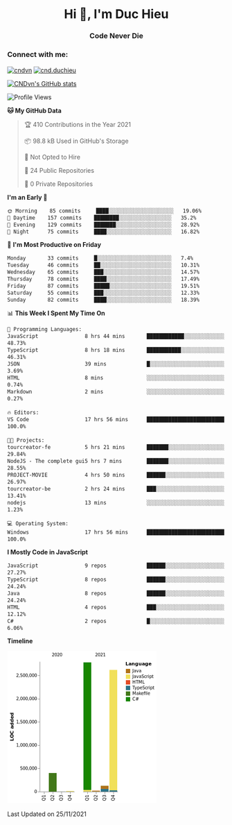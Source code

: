 <h1 align="center">Hi 👋, I'm Duc Hieu</h1>
<h3 align="center">Code Never Die</h3>

<h3 align="left">Connect with me:</h3>
<p align="left">
<a href="https://linkedin.com/in/cndvn" target="blank"><img align="center" src="https://img.shields.io/badge/LinkedIn-0077B5?style=for-the-badge&logo=linkedin&logoColor=white" alt="cndvn"/></a>
<a href="https://fb.com/cnd.duchieu" target="blank"><img align="center" src="https://img.shields.io/badge/Facebook-1877F2?style=for-the-badge&logo=facebook&logoColor=white" alt="cnd.duchieu"/></a>
</p>

[![CNDvn's GitHub stats](https://github-readme-stats.vercel.app/api?username=cndvn)](https://github.com/anuraghazra/github-readme-stats)

<!--START_SECTION:waka-->
![Profile Views](http://img.shields.io/badge/Profile%20Views-0-blue)

**🐱 My GitHub Data** 

> 🏆 410 Contributions in the Year 2021
 > 
> 📦 98.8 kB Used in GitHub's Storage 
 > 
> 🚫 Not Opted to Hire
 > 
> 📜 24 Public Repositories 
 > 
> 🔑 0 Private Repositories  
 > 
**I'm an Early 🐤** 

```text
🌞 Morning    85 commits     ████░░░░░░░░░░░░░░░░░░░░░   19.06% 
🌆 Daytime    157 commits    ████████░░░░░░░░░░░░░░░░░   35.2% 
🌃 Evening    129 commits    ███████░░░░░░░░░░░░░░░░░░   28.92% 
🌙 Night      75 commits     ████░░░░░░░░░░░░░░░░░░░░░   16.82%

```
📅 **I'm Most Productive on Friday** 

```text
Monday       33 commits     █░░░░░░░░░░░░░░░░░░░░░░░░   7.4% 
Tuesday      46 commits     ██░░░░░░░░░░░░░░░░░░░░░░░   10.31% 
Wednesday    65 commits     ███░░░░░░░░░░░░░░░░░░░░░░   14.57% 
Thursday     78 commits     ████░░░░░░░░░░░░░░░░░░░░░   17.49% 
Friday       87 commits     █████░░░░░░░░░░░░░░░░░░░░   19.51% 
Saturday     55 commits     ███░░░░░░░░░░░░░░░░░░░░░░   12.33% 
Sunday       82 commits     ████░░░░░░░░░░░░░░░░░░░░░   18.39%

```


📊 **This Week I Spent My Time On** 

```text
💬 Programming Languages: 
JavaScript               8 hrs 44 mins       ████████████░░░░░░░░░░░░░   48.73% 
TypeScript               8 hrs 18 mins       ███████████░░░░░░░░░░░░░░   46.31% 
JSON                     39 mins             █░░░░░░░░░░░░░░░░░░░░░░░░   3.69% 
HTML                     8 mins              ░░░░░░░░░░░░░░░░░░░░░░░░░   0.74% 
Markdown                 2 mins              ░░░░░░░░░░░░░░░░░░░░░░░░░   0.27%

🔥 Editors: 
VS Code                  17 hrs 56 mins      █████████████████████████   100.0%

🐱‍💻 Projects: 
tourcreator-fe           5 hrs 21 mins       ███████░░░░░░░░░░░░░░░░░░   29.84% 
NodeJS - The complete gui5 hrs 7 mins        ███████░░░░░░░░░░░░░░░░░░   28.55% 
PROJECT-MOVIE            4 hrs 50 mins       ██████░░░░░░░░░░░░░░░░░░░   26.97% 
tourcreator-be           2 hrs 24 mins       ███░░░░░░░░░░░░░░░░░░░░░░   13.41% 
nodejs                   13 mins             ░░░░░░░░░░░░░░░░░░░░░░░░░   1.23%

💻 Operating System: 
Windows                  17 hrs 56 mins      █████████████████████████   100.0%

```

**I Mostly Code in JavaScript** 

```text
JavaScript               9 repos             ██████░░░░░░░░░░░░░░░░░░░   27.27% 
TypeScript               8 repos             ██████░░░░░░░░░░░░░░░░░░░   24.24% 
Java                     8 repos             ██████░░░░░░░░░░░░░░░░░░░   24.24% 
HTML                     4 repos             ███░░░░░░░░░░░░░░░░░░░░░░   12.12% 
C#                       2 repos             █░░░░░░░░░░░░░░░░░░░░░░░░   6.06%

```


**Timeline**

![Chart not found](https://raw.githubusercontent.com/CNDvn/CNDvn/main/charts/bar_graph.png) 


 Last Updated on 25/11/2021
<!--END_SECTION:waka-->
